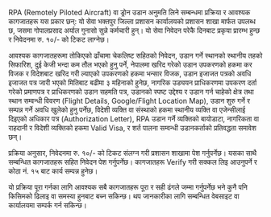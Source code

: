 RPA (Remotely Piloted Aircraft) वा ड्रोन उडान अनुमति लिने सम्बन्धमा प्रक्रिया र आवश्यक कागजातहरू यस प्रकार छन्: यो सेवा भक्तपुर जिल्ला प्रशासन कार्यालयको प्रशासन शाखा मार्फत उपलब्ध छ, जसमा गोपालप्रसाद अर्याल गुनासो सुन्ने कर्मचारी हुन्। यो सेवा निवेदन परेकै दिनबाट प्रकृया प्रारम्भ हुन्छ र निवेदनमा रु. १०/- को टिकट लाग्नेछ।  

आवश्यक कागजातहरूमा तोकिएको ढाँचामा चेकलिष्ट सहितको निवेदन, उडान गर्ने स्थानको स्थानीय तहको सिफारिश, दुई केजी भन्दा कम तौल भएको हुनु पर्ने, नेपालमा खरिद गरेको उडान उपकरणको हकमा कर विजक र विदेशबाट खरिद गरी ल्याएको उपकरणको हकमा भन्सार विजक, उडान इजाजत पत्रको अवधि इजाजत पत्र जारी भएको मितिबाट बढीमा ३ महिनाको हुनेछ, नागरिक उड्ययन प्राधिकरणमा उपकरण दर्ता गरेको प्रमाणपत्र र प्राधिकरणको उडान सहमति पत्र, उडानको स्पष्ट उद्देश्य र उडान गर्न चाहेको क्षेत्र तथा स्थान सम्वन्धी विवरण (Flight Details, Google/Flight Location Map), उडान शुरु गर्ने र सम्पन्न गर्ने अवधि खुलेको हुनु पर्नेछ, विदेशी व्यक्ति वा संस्थाको हकमा स्थानीय व्यक्ति वा एजेन्सीलाई दिइएको अधिकार पत्र (Authorization Letter), RPA उडान गर्ने व्यक्तिको बायोडाटा, नागरिकता वा राहदानी र विदेशी व्यक्तिको हकमा Valid Visa, र शर्त पालना सम्वन्धी उडानकर्ताको प्रतिवद्धता समावेश छन्।  

प्रक्रिया अनुसार, निवेदनमा रु. १०/- को टिकट संलग्न गरी प्रशासन शाखामा पेश गर्नुपर्नेछ। यसका साथै सम्बन्धित कागजातहरू सहित निवेदन पेश गर्नुपर्नेछ। कागजातहरू Verify गरी सक्कल लिइ आउनुपर्ने र कोठा नं. १५ बाट कार्य सम्पन्न हुनेछ।  

यो प्रक्रिया पूरा गर्नका लागि आवश्यक सबै कागजातहरू पूरा र सही ढंगले जम्मा गर्नुपर्नेछ भने कुनै पनि किसिमको ढिलाइ वा समस्या हुनबाट बच्न सकिन्छ। थप जानकारीका लागि सम्बन्धित वेबसाइट वा कार्यालयमा सम्पर्क गर्न सकिन्छ।